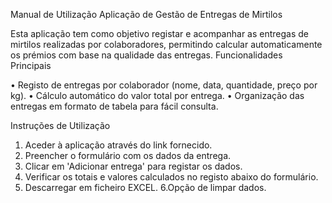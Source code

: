 Manual de Utilização 
Aplicação de Gestão de Entregas de Mirtilos

Esta aplicação tem como objetivo registar e acompanhar as entregas de mirtilos realizadas por colaboradores, permitindo calcular automaticamente os prémios com base na qualidade das entregas.
Funcionalidades Principais

• Registo de entregas por colaborador (nome, data, quantidade, preço por kg).
• Cálculo automático do valor total por entrega.
• Organização das entregas em formato de tabela para fácil consulta.

Instruções de Utilização

1. Aceder à aplicação através do link fornecido.
2. Preencher o formulário com os dados da entrega.
3. Clicar em 'Adicionar entrega' para registar os dados.
4. Verificar os totais e valores calculados no registo abaixo do formulário.
5. Descarregar em ficheiro EXCEL.
6.Opção de limpar dados.
